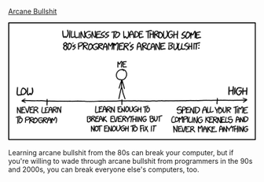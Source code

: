 [Arcane Bullshit](https://xkcd.com/1671)

![Arcane Bullshit](./random_comic.png)

Learning arcane bullshit from the 80s can break your computer, but if you're willing to wade through arcane bullshit from programmers in the 90s and 2000s, you can break everyone else's computers, too.

